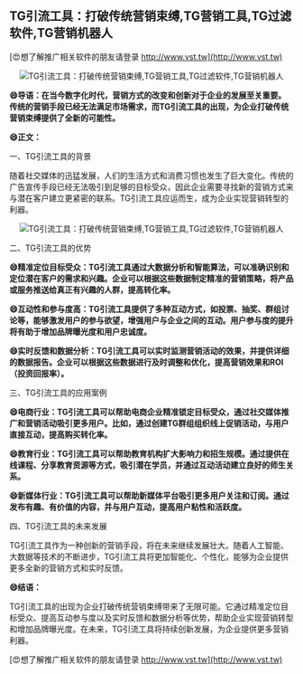 ## **TG引流工具：打破传统营销束缚,TG营销工具,TG过滤软件,TG营销机器人**

[😍想了解推广相关软件的朋友请登录 http://www.vst.tw](http://www.vst.tw)

 <center><img src="https://vst.tw/MP4/tuiguang/png/3.png" alt="TG引流工具：打破传统营销束缚,TG营销工具,TG过滤软件,TG营销机器人"></center>

**😄导语：在当今数字化时代，营销方式的改变和创新对于企业的发展至关重要。传统的营销手段已经无法满足市场需求，而TG引流工具的出现，为企业打破传统营销束缚提供了全新的可能性。**

**😄正文：**

一、TG引流工具的背景

随着社交媒体的迅猛发展，人们的生活方式和消费习惯也发生了巨大变化。传统的广告宣传手段已经无法吸引到足够的目标受众，因此企业需要寻找新的营销方式来与潜在客户建立更紧密的联系。TG引流工具应运而生，成为企业实现营销转型的利器。

 <center><img src="https://vst.tw/MP4/tuiguang/png/6.png" alt="TG引流工具：打破传统营销束缚,TG营销工具,TG过滤软件,TG营销机器人"></center>

二、TG引流工具的优势

**😄精准定位目标受众：TG引流工具通过大数据分析和智能算法，可以准确识别和定位潜在客户的需求和兴趣。企业可以根据这些数据制定精准的营销策略，将产品或服务推送给真正有兴趣的人群，提高转化率。**

**😄互动性和参与度高：TG引流工具提供了多种互动方式，如投票、抽奖、群组讨论等，能够激发用户的参与欲望，增强用户与企业之间的互动。用户参与度的提升将有助于增加品牌曝光度和用户忠诚度。**

**😄实时反馈和数据分析：TG引流工具可以实时监测营销活动的效果，并提供详细的数据报告。企业可以根据这些数据进行及时调整和优化，提高营销效果和ROI（投资回报率）。**

三、TG引流工具的应用案例

**😄电商行业：TG引流工具可以帮助电商企业精准锁定目标受众，通过社交媒体推广和营销活动吸引更多用户。比如，通过创建TG群组组织线上促销活动，与用户直接互动，提高购买转化率。**

**😄教育行业：TG引流工具可以帮助教育机构扩大影响力和招生规模。通过提供在线课程、分享教育资源等方式，吸引潜在学员，并通过互动活动建立良好的师生关系。**

**😄新媒体行业：TG引流工具可以帮助新媒体平台吸引更多用户关注和订阅。通过发布有趣、有价值的内容，并与用户互动，提高用户粘性和活跃度。**

四、TG引流工具的未来发展

TG引流工具作为一种创新的营销手段，将在未来继续发展壮大。随着人工智能、大数据等技术的不断进步，TG引流工具将更加智能化、个性化，能够为企业提供更多全新的营销方式和实时反馈。

**😄结语：**

TG引流工具的出现为企业打破传统营销束缚带来了无限可能。它通过精准定位目标受众、提高互动参与度以及实时反馈和数据分析等优势，帮助企业实现营销转型和增加品牌曝光度。在未来，TG引流工具将持续创新发展，为企业提供更多营销利器。

[😍想了解推广相关软件的朋友请登录 http://www.vst.tw](http://www.vst.tw)



